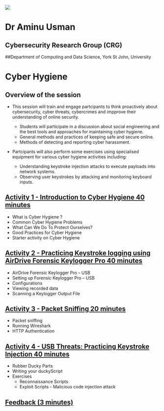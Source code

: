 ![](https://github.com/CS-Outreach-Session/Cyber-Hygiene/blob/main/images/ysj_HIoT.PNG)

# Dr Aminu Usman 
## Cybersecurity Research Group (CRG)
##Department of Computing and Data Science, York St John, University

# Cyber Hygiene


## Overview of the session 

* This session will train and engage partcipants to think proactively about cybersecurity, cyber threats, cybercrimes and impprove their understanding of online security. 
   - Students will participate in a discussion about social engineering and the best tools and approaches for maintaining cyber hygiene.
   - General methods and practices of keeping safe and secure online.
   - Methods of detecting and reporting cyber harassment. 
   
* Partcipants will also perform some exercises using specialised equipment for various cyber hygiene activities including:
     - Understanding keystroke injection attacks to execute payloads into network systems.
     - Observing user keystrokes by attacking and monitoring keyboard inputs.

 
## [Activity 1 - Introduction to Cyber Hygiene  40 minutes](https://github.com/CS-Outreach-Session/Cyber-Hygiene/tree/main/Introduction%20to%20Cyber%20Hygiene#what-is-cyber-hygiene-)
  * What is Cyber Hygiene ?
  * Common Cyber Hygiene Problems
  * What Can We Do To Protect Ourselves?
  * Good Practices for Cyber Hygiene
  * Starter activity on Cyber Hygiene

## [Activity 2 - Practicing Keystroke logging using AirDrive Forensic Keylogger Pro 40 minutes](https://github.com/CS-Outreach-Session/Cyber-Hygiene/tree/main/Keystroke%20logging%20attacks)
*	AirDrive Forensic Keylogger Pro – USB
*	Setting up Forensic Keylogger Pro – USB
*	Configurations
*	Viewing recorded data
*	Scanning a Keylogger Output File


## [Activity 3 - Packet Sniffing  20 minutes](https://github.com/CS-Outreach-Session/Network-Security-/tree/main/Packet%20Sniffing)
* Packet sniffing
* Running Wireshark
* HTTP Authentication


## [Activity 4 - USB Threats: Practicing Keystroke Injection 40 minutes](https://github.com/CS-Outreach-Session/Cyber-Hygiene/tree/main/Keystroke%20Injection%20attack)
 * Rubber Ducky Parts
* Writing your duckyScript
* Exercises
  - Reconnaissance Scripts
  - Exploit Scripts - Malicious code injection attack


## [Feedback (3 minutes)](https://ysj.onlinesurveys.ac.uk/cyber-security-outreach-feedback)
